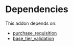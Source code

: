 # Dependencies

This addon depends on:

- [purchase_requisition](https://github.com/bringout/oca-ocb-core/tree/b8a76bf74d4ef2767aa510ddf3515d4c8c9b941d/odoo-bringout-oca-ocb-purchase_requisition)
- [base_tier_validation](https://github.com/bringout/oca-technical)
